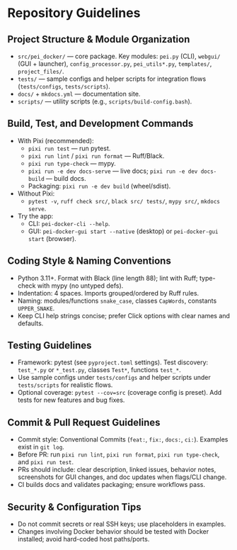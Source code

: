 # Repository Guidelines

## Project Structure & Module Organization
- `src/pei_docker/` — core package. Key modules: `pei.py` (CLI), `webgui/` (GUI + launcher), `config_processor.py`, `pei_utils*.py`, `templates/`, `project_files/`.
- `tests/` — sample configs and helper scripts for integration flows (`tests/configs`, `tests/scripts`).
- `docs/` + `mkdocs.yml` — documentation site.
- `scripts/` — utility scripts (e.g., `scripts/build-config.bash`).

## Build, Test, and Development Commands
- With Pixi (recommended):
  - `pixi run test` — run pytest.
  - `pixi run lint` / `pixi run format` — Ruff/Black.
  - `pixi run type-check` — mypy.
  - `pixi run -e dev docs-serve` — live docs; `pixi run -e dev docs-build` — build docs.
  - Packaging: `pixi run -e dev build` (wheel/sdist).
- Without Pixi:
  - `pytest -v`, `ruff check src/`, `black src/ tests/`, `mypy src/`, `mkdocs serve`.
- Try the app:
  - CLI: `pei-docker-cli --help`.
  - GUI: `pei-docker-gui start --native` (desktop) or `pei-docker-gui start` (browser).

## Coding Style & Naming Conventions
- Python 3.11+. Format with Black (line length 88); lint with Ruff; type-check with mypy (no untyped defs).
- Indentation: 4 spaces. Imports grouped/ordered by Ruff rules.
- Naming: modules/functions `snake_case`, classes `CapWords`, constants `UPPER_SNAKE`.
- Keep CLI help strings concise; prefer Click options with clear names and defaults.

## Testing Guidelines
- Framework: pytest (see `pyproject.toml` settings). Test discovery: `test_*.py` or `*_test.py`, classes `Test*`, functions `test_*`.
- Use sample configs under `tests/configs` and helper scripts under `tests/scripts` for realistic flows.
- Optional coverage: `pytest --cov=src` (coverage config is preset). Add tests for new features and bug fixes.

## Commit & Pull Request Guidelines
- Commit style: Conventional Commits (`feat:`, `fix:`, `docs:`, `ci:`). Examples exist in `git log`.
- Before PR: run `pixi run lint`, `pixi run format`, `pixi run type-check`, and `pixi run test`.
- PRs should include: clear description, linked issues, behavior notes, screenshots for GUI changes, and doc updates when flags/CLI change.
- CI builds docs and validates packaging; ensure workflows pass.

## Security & Configuration Tips
- Do not commit secrets or real SSH keys; use placeholders in examples.
- Changes involving Docker behavior should be tested with Docker installed; avoid hard-coded host paths/ports.
